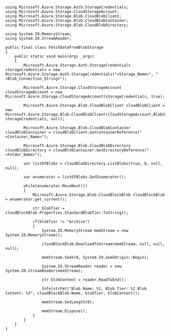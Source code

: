 <pre>
<code>
using Microsoft.Azure.Storage.Auth.StorageCredentials;
using Microsoft.Azure.Storage.CloudStorageAccount;
using Microsoft.Azure.Storage.Blob.CloudBlobClient;
using Microsoft.Azure.Storage.Blob.CloudBlobContainer;
using Microsoft.Azure.Storage.Blob.CloudBlobDirectory;

using System.IO.MemoryStream;
using System.IO.StreamReader;

public final class FetchDataFromBlobStorage
{
    public static void main(Args _args)
    {
        Microsoft.Azure.Storage.Auth.StorageCredentials storageCredentials = new Microsoft.Azure.Storage.Auth.StorageCredentials("&lt;Storage_Name&gt;", "&lt;Blob_Connection_String&gt;");

        Microsoft.Azure.Storage.CloudStorageAccount cloudStorageAccount = new Microsoft.Azure.Storage.CloudStorageAccount(storageCredentials, true);

        Microsoft.Azure.Storage.Blob.CloudBlobClient cloudBlobClient =  new Microsoft.Azure.Storage.Blob.CloudBlobClient(cloudStorageAccount.BlobStorageUri, storageCredentials, null);

        Microsoft.Azure.Storage.Blob.CloudBlobContainer cloudBlobContainer = cloudBlobClient.GetContainerReference("&lt;Container_Name&gt;");

        Microsoft.Azure.Storage.Blob.CloudBlobDirectory cloudBlobDirectory = cloudBlobContainer.GetDirectoryReference("&lt;Folder_Name&gt;");

        var listOfBlobs = cloudBlobDirectory.ListBlobs(true, 0, null, null);

        var enumerator = listOfBlobs.GetEnumerator();

        while(enumerator.MoveNext())
        {
            Microsoft.Azure.Storage.Blob.CloudBlockBlob cloudBlockBlob = enumerator.get_current();

            str blobTier = cloudBlockBlob.Properties.StandardBlobTier.ToString();
            
            if(blobTier != "Archive")
            {
                System.IO.MemoryStream memStream = new System.IO.MemoryStream();

                cloudBlockBlob.DownloadToStream(memStream, null, null, null);

                memStream.Seek(0, System.IO.SeekOrigin::Begin);

                System.IO.StreamReader reader = new System.IO.StreamReader(memStream);

                str blobContent = reader.ReadToEnd();

                Info(strFmt("Blob Name: %1, Blob Tier: %2 Blob Content: %3", cloudBlockBlob.Name, blobTier, blobContent));
                
                memStream.SetLength(0);

                memStream.Dispose();
            }
        }
    }
}
</code>
</pre>

